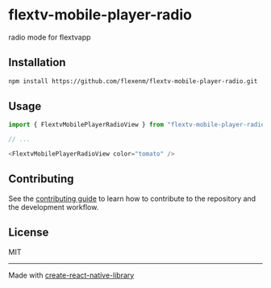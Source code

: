 # flextv-mobile-player-radio

radio mode for flextvapp

## Installation

```sh
npm install https://github.com/flexenm/flextv-mobile-player-radio.git
```

## Usage

```js
import { FlextvMobilePlayerRadioView } from "flextv-mobile-player-radio";

// ...

<FlextvMobilePlayerRadioView color="tomato" />
```

## Contributing

See the [contributing guide](CONTRIBUTING.md) to learn how to contribute to the repository and the development workflow.

## License

MIT

---

Made with [create-react-native-library](https://github.com/callstack/react-native-builder-bob)
